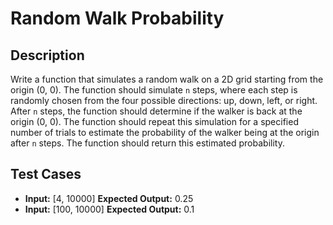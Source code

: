# Random Walk Probability

## Description
Write a function that simulates a random walk on a 2D grid starting from the origin (0, 0). The function should simulate `n` steps, where each step is randomly chosen from the four possible directions: up, down, left, or right. After `n` steps, the function should determine if the walker is back at the origin (0, 0). The function should repeat this simulation for a specified number of trials to estimate the probability of the walker being at the origin after `n` steps. The function should return this estimated probability.

## Test Cases
- **Input:** [4, 10000]
  **Expected Output:** 0.25
- **Input:** [100, 10000]
  **Expected Output:** 0.1